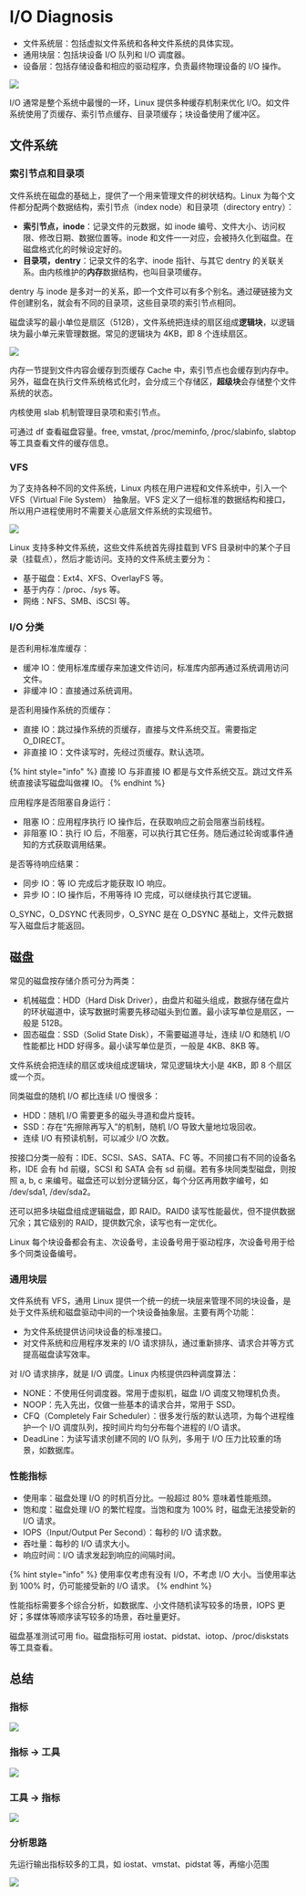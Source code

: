 # I/O Diagnosis

* 文件系统层：包括虚拟文件系统和各种文件系统的具体实现。
* 通用块层：包括块设备 I/O 队列和 I/O 调度器。
* 设备层：包括存储设备和相应的驱动程序，负责最终物理设备的 I/O 操作。

![](../../.gitbook/assets/image%20%28304%29.png)

I/O 通常是整个系统中最慢的一环，Linux 提供多种缓存机制来优化 I/O。如文件系统使用了页缓存、索引节点缓存、目录项缓存；块设备使用了缓冲区。

## 文件系统

### 索引节点和目录项

文件系统在磁盘的基础上，提供了一个用来管理文件的树状结构。Linux 为每个文件都分配两个数据结构，索引节点（index node）和目录项（directory entry）：

* **索引节点，inode**：记录文件的元数据，如 inode 编号、文件大小、访问权限、修改日期、数据位置等。inode 和文件一一对应，会被持久化到磁盘。在磁盘格式化的时候设定好的。
* **目录项，dentry**：记录文件的名字、inode 指针、与其它 dentry 的关联关系。由内核维护的**内存**数据结构，也叫目录项缓存。

dentry 与 inode 是多对一的关系，即一个文件可以有多个别名。通过硬链接为文件创建别名，就会有不同的目录项，这些目录项的索引节点相同。

磁盘读写的最小单位是扇区（512B），文件系统把连续的扇区组成**逻辑块**，以逻辑块为最小单元来管理数据。常见的逻辑块为 4KB，即 8 个连续扇区。

![](../../.gitbook/assets/image%20%28301%29.png)

内存一节提到文件内容会缓存到页缓存 Cache 中，索引节点也会缓存到内存中。另外，磁盘在执行文件系统格式化时，会分成三个存储区，**超级块**会存储整个文件系统的状态。

内核使用 slab 机制管理目录项和索引节点。

可通过 df 查看磁盘容量。free, vmstat, /proc/meminfo, /proc/slabinfo, slabtop 等工具查看文件的缓存信息。

### VFS

为了支持各种不同的文件系统，Linux 内核在用户进程和文件系统中，引入一个 VFS（Virtual File System） 抽象层。VFS 定义了一组标准的数据结构和接口，所以用户进程使用时不需要关心底层文件系统的实现细节。

![](../../.gitbook/assets/image%20%28296%29.png)

Linux 支持多种文件系统，这些文件系统首先得挂载到 VFS 目录树中的某个子目录（挂载点），然后才能访问。支持的文件系统主要分为：

* 基于磁盘：Ext4、XFS、OverlayFS 等。
* 基于内存：/proc、/sys 等。
* 网络：NFS、SMB、iSCSI 等。

### I/O 分类

是否利用标准库缓存：

* 缓冲 IO：使用标准库缓存来加速文件访问，标准库内部再通过系统调用访问文件。
* 非缓冲 IO：直接通过系统调用。

是否利用操作系统的页缓存：

* 直接 IO：跳过操作系统的页缓存，直接与文件系统交互。需要指定 O\_DIRECT。
* 非直接 IO：文件读写时，先经过页缓存。默认选项。

{% hint style="info" %}
直接 IO 与非直接 IO 都是与文件系统交互。跳过文件系统直接读写磁盘叫做裸 IO。
{% endhint %}

应用程序是否阻塞自身运行：

* 阻塞 IO：应用程序执行 IO 操作后，在获取响应之前会阻塞当前线程。
* 非阻塞 IO：执行 IO 后，不阻塞，可以执行其它任务。随后通过轮询或事件通知的方式获取调用结果。

是否等待响应结果：

* 同步 IO：等 IO 完成后才能获取 IO 响应。
* 异步 IO：IO 操作后，不用等待 IO 完成，可以继续执行其它逻辑。

O\_SYNC，O\_DSYNC 代表同步，O\_SYNC 是在 O\_DSYNC 基础上，文件元数据写入磁盘后才能返回。

## 磁盘

常见的磁盘按存储介质可分为两类：

* 机械磁盘：HDD（Hard Disk Driver），由盘片和磁头组成，数据存储在盘片的环状磁道中，读写数据时需要先移动磁头到位置。最小读写单位是扇区，一般是 512B。
* 固态磁盘：SSD（Solid State Disk），不需要磁道寻址，连续 I/O 和随机 I/O 性能都比 HDD 好得多。最小读写单位是页，一般是 4KB、8KB 等。

文件系统会把连续的扇区或块组成逻辑块，常见逻辑块大小是 4KB，即 8 个扇区或一个页。

同类磁盘的随机 I/O 都比连续 I/O 慢很多：

* HDD：随机 I/O 需要更多的磁头寻道和盘片旋转。
* SSD：存在“先擦除再写入”的机制，随机 I/O 导致大量地垃圾回收。
* 连续 I/O 有预读机制，可以减少 I/O 次数。

按接口分类一般有：IDE、SCSI、SAS、SATA、FC 等。不同接口有不同的设备名称，IDE 会有 hd 前缀，SCSI 和 SATA 会有 sd 前缀。若有多块同类型磁盘，则按照 a, b, c 来编号。磁盘还可以划分逻辑分区，每个分区再用数字编号，如 /dev/sda1, /dev/sda2。

还可以把多块磁盘组成逻辑磁盘，即 RAID。RAID0 读写性能最优，但不提供数据冗余；其它级别的 RAID，提供数冗余，读写也有一定优化。

Linux 每个块设备都会有主、次设备号，主设备号用于驱动程序，次设备号用于给多个同类设备编号。

### 通用块层

文件系统有 VFS，通用 Linux 提供一个统一的统一块层来管理不同的块设备，是处于文件系统和磁盘驱动中间的一个块设备抽象层。主要有两个功能：

* 为文件系统提供访问块设备的标准接口。
* 对文件系统和应用程序发来的 I/O 请求排队，通过重新排序、请求合并等方式提高磁盘读写效率。

对 I/O 请求排序，就是 I/O 调度。Linux 内核提供四种调度算法：

* NONE：不使用任何调度器。常用于虚拟机，磁盘 I/O 调度又物理机负责。
* NOOP：先入先出，仅做一些基本的请求合并，常用于 SSD。
* CFQ（Completely Fair Scheduler）：很多发行版的默认选项，为每个进程维护一个 I/O 调度队列，按时间片均匀分布每个进程的 I/O 请求。
* DeadLine：为读写请求创建不同的 I/O 队列，多用于 I/O 压力比较重的场景，如数据库。

### 性能指标

* 使用率：磁盘处理 I/O 的时机百分比。一般超过 80% 意味着性能瓶颈。
* 饱和度：磁盘处理 I/O 的繁忙程度。当饱和度为 100% 时，磁盘无法接受新的 I/O 请求。
* IOPS（Input/Output Per Second）：每秒的 I/O 请求数。
* 吞吐量：每秒的 I/O 请求大小。
* 响应时间：I/O 请求发起到响应的间隔时间。

{% hint style="info" %}
使用率仅考虑有没有 I/O，不考虑 I/O 大小。当使用率达到 100% 时，仍可能接受新的 I/O 请求。
{% endhint %}

性能指标需要多个综合分析，如数据库、小文件随机读写较多的场景，IOPS 更好；多媒体等顺序读写较多的场景，吞吐量更好。

磁盘基准测试可用 fio。磁盘指标可用 iostat、pidstat、iotop、/proc/diskstats 等工具查看。

## 总结

### 指标

![](../../.gitbook/assets/image%20%28308%29.png)

### 指标 -&gt; 工具

![](../../.gitbook/assets/image%20%28305%29.png)

### 工具 -&gt; 指标

![](../../.gitbook/assets/image%20%28302%29.png)

### 分析思路

先运行输出指标较多的工具，如 iostat、vmstat、pidstat 等，再缩小范围

![](../../.gitbook/assets/image%20%28303%29.png)

